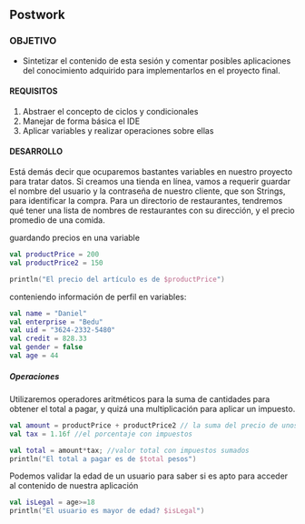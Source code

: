 ## Postwork

### OBJETIVO

- Sintetizar el contenido de esta sesión y comentar posibles aplicaciones del conocimiento adquirido para implementarlos en el proyecto final.

#### REQUISITOS

1. Abstraer el concepto de ciclos y condicionales
2. Manejar de forma básica el IDE 
3. Aplicar variables y realizar operaciones sobre ellas

#### DESARROLLO

Está demás decir que ocuparemos bastantes variables en nuestro proyecto para tratar datos. Si creamos una tienda en línea, vamos a requerir guardar el nombre del usuario y la contraseña de nuestro cliente, que son Strings, para identificar la compra. Para un directorio de restaurantes, tendremos qué tener una lista de nombres de restaurantes con su dirección, y el precio promedio de una comida. 

guardando precios en una variable
```kotlin
val productPrice = 200
val productPrice2 = 150

println("El precio del artículo es de $productPrice")
```

conteniendo información de perfil en variables: 

```kotlin
val name = "Daniel"
val enterprise = "Bedu"
val uid = "3624-2332-5480"
val credit = 828.33
val gender = false
val age = 44
```

##### Operaciones

Utilizaremos operadores aritméticos para la suma de cantidades para obtener el total a pagar, y quizá una multiplicación para aplicar un impuesto.

```kotlin
val amount = productPrice + productPrice2 // la suma del precio de unos productos
val tax = 1.16f //el porcentaje con impuestos 

val total = amount*tax; //valor total con impuestos sumados
println("El total a pagar es de $total pesos")
```

Podemos validar la edad de un usuario para saber si es apto para acceder al contenido de nuestra aplicación

```kotlin
val isLegal = age>=18
println("El usuario es mayor de edad? $isLegal")
```




